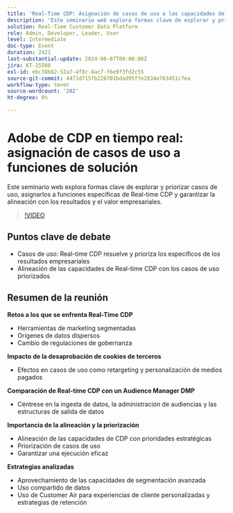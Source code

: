```yaml
---
title: 'Real-Time CDP: Asignación de casos de uso a las capacidades de la solución'
description: 'Este seminario web explora formas clave de explorar y priorizar casos de uso, asignarlos a funciones específicas de RTCDP y garantizar la alineación con los resultados y el valor empresariales. Puntos de debate clave: casos de uso que RT-CDP resuelve para los casos de uso priorizados y priorizando los específicos de los resultados empresariales. Alineación de las capacidades de RT-CDP con los casos de uso priorizados'
solution: Real-Time Customer Data Platform
role: Admin, Developer, Leader, User
level: Intermediate
doc-type: Event
duration: 2421
last-substantial-update: 2024-06-07T00:00:00Z
jira: KT-15560
exl-id: ebc38b82-52a7-4f8c-8ac7-f6e9f3fd2c55
source-git-commit: 4471d715fb226701bdad95ffe2834e763451c7ea
workflow-type: tm+mt
source-wordcount: '202'
ht-degree: 0%

---
```


# Adobe de CDP en tiempo real: asignación de casos de uso a funciones de solución

Este seminario web explora formas clave de explorar y priorizar casos de uso, asignarlos a funciones específicas de Real-time CDP y garantizar la alineación con los resultados y el valor empresariales.

>[!VIDEO](https://video.tv.adobe.com/v/3429290/?learn=on)

## Puntos clave de debate

* Casos de uso: Real-time CDP resuelve y prioriza los específicos de los resultados empresariales
* Alineación de las capacidades de Real-time CDP con los casos de uso priorizados

## Resumen de la reunión

**Retos a los que se enfrenta Real-Time CDP**

* Herramientas de marketing segmentadas
* Orígenes de datos dispersos
* Cambio de regulaciones de gobernanza

**Impacto de la desaprobación de cookies de terceros**

* Efectos en casos de uso como retargeting y personalización de medios pagados

**Comparación de Real-time CDP con un Audience Manager DMP**

* Céntrese en la ingesta de datos, la administración de audiencias y las estructuras de salida de datos

**Importancia de la alineación y la priorización**

* Alineación de las capacidades de CDP con prioridades estratégicas
* Priorización de casos de uso
* Garantizar una ejecución eficaz

**Estrategias analizadas**

* Aprovechamiento de las capacidades de segmentación avanzada
* Uso compartido de datos
* Uso de Customer Air para experiencias de cliente personalizadas y estrategias de retención
